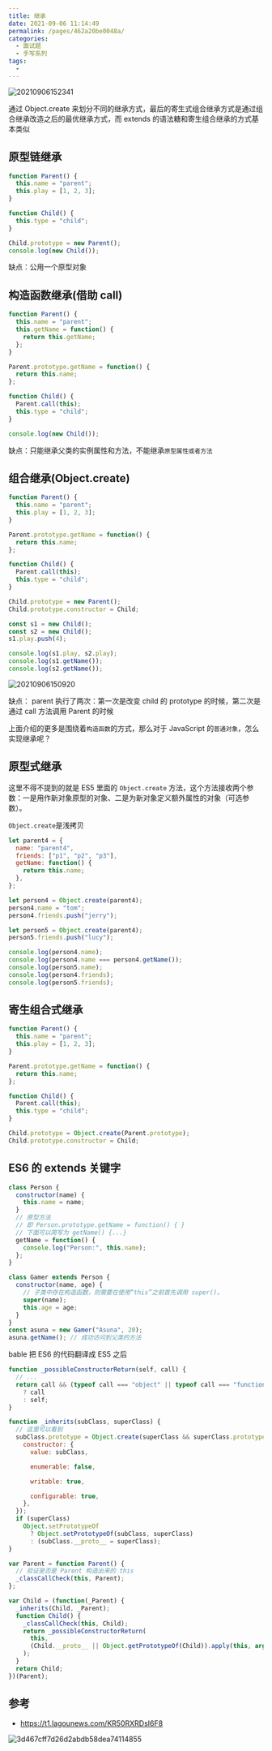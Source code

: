 ```yaml
---
title: 继承
date: 2021-09-06 11:14:49
permalink: /pages/462a20be0048a/
categories:
  - 面试题
  - 手写系列
tags:
  -
---
```


![20210906152341](https://cdn.jsdelivr.net/gh/wu529778790/image/blog/20210906152341.png)

通过 Object.create 来划分不同的继承方式，最后的寄生式组合继承方式是通过组合继承改造之后的最优继承方式，而 extends 的语法糖和寄生组合继承的方式基本类似

<!-- more -->

## 原型链继承

```js
function Parent() {
  this.name = "parent";
  this.play = [1, 2, 3];
}

function Child() {
  this.type = "child";
}

Child.prototype = new Parent();
console.log(new Child());
```

缺点：公用一个原型对象

## 构造函数继承(借助 call)

```js
function Parent() {
  this.name = "parent";
  this.getName = function() {
    return this.getName;
  };
}

Parent.prototype.getName = function() {
  return this.name;
};

function Child() {
  Parent.call(this);
  this.type = "child";
}

console.log(new Child());
```

缺点：只能继承父类的实例属性和方法，不能继承`原型属性或者方法`

## 组合继承(Object.create)

```js
function Parent() {
  this.name = "parent";
  this.play = [1, 2, 3];
}

Parent.prototype.getName = function() {
  return this.name;
};

function Child() {
  Parent.call(this);
  this.type = "child";
}

Child.prototype = new Parent();
Child.prototype.constructor = Child;

const s1 = new Child();
const s2 = new Child();
s1.play.push(4);

console.log(s1.play, s2.play);
console.log(s1.getName());
console.log(s2.getName());
```

![20210906150920](https://cdn.jsdelivr.net/gh/wu529778790/image/blog/20210906150920.png)

缺点： parent 执行了两次：第一次是改变 child 的 prototype 的时候，第二次是通过 call 方法调用 Parent 的时候

上面介绍的更多是围绕着`构造函数`的方式，那么对于 JavaScript 的`普通对象`，怎么实现继承呢？

## 原型式继承

这里不得不提到的就是 ES5 里面的 `Object.create` 方法，这个方法接收两个参数：一是用作新对象原型的对象、二是为新对象定义额外属性的对象（可选参数）。

`Object.create`是浅拷贝

```js
let parent4 = {
  name: "parent4",
  friends: ["p1", "p2", "p3"],
  getName: function() {
    return this.name;
  },
};

let person4 = Object.create(parent4);
person4.name = "tom";
person4.friends.push("jerry");

let person5 = Object.create(parent4);
person5.friends.push("lucy");

console.log(person4.name);
console.log(person4.name === person4.getName());
console.log(person5.name);
console.log(person4.friends);
console.log(person5.friends);
```

## 寄生组合式继承

```js
function Parent() {
  this.name = "parent";
  this.play = [1, 2, 3];
}

Parent.prototype.getName = function() {
  return this.name;
};

function Child() {
  Parent.call(this);
  this.type = "child";
}

Child.prototype = Object.create(Parent.prototype);
Child.prototype.constructor = Child;
```

## ES6 的 extends 关键字

```js
class Person {
  constructor(name) {
    this.name = name;
  }
  // 原型方法
  // 即 Person.prototype.getName = function() { }
  // 下面可以简写为 getName() {...}
  getName = function() {
    console.log("Person:", this.name);
  };
}

class Gamer extends Person {
  constructor(name, age) {
    // 子类中存在构造函数，则需要在使用“this”之前首先调用 super()。
    super(name);
    this.age = age;
  }
}
const asuna = new Gamer("Asuna", 20);
asuna.getName(); // 成功访问到父类的方法
```

bable 把 ES6 的代码翻译成 ES5 之后

```js
function _possibleConstructorReturn(self, call) {
  // ...
  return call && (typeof call === "object" || typeof call === "function")
    ? call
    : self;
}

function _inherits(subClass, superClass) {
  // 这里可以看到
  subClass.prototype = Object.create(superClass && superClass.prototype, {
    constructor: {
      value: subClass,

      enumerable: false,

      writable: true,

      configurable: true,
    },
  });
  if (superClass)
    Object.setPrototypeOf
      ? Object.setPrototypeOf(subClass, superClass)
      : (subClass.__proto__ = superClass);
}

var Parent = function Parent() {
  // 验证是否是 Parent 构造出来的 this
  _classCallCheck(this, Parent);
};

var Child = (function(_Parent) {
  _inherits(Child, _Parent);
  function Child() {
    _classCallCheck(this, Child);
    return _possibleConstructorReturn(
      this,
      (Child.__proto__ || Object.getPrototypeOf(Child)).apply(this, arguments)
    );
  }
  return Child;
})(Parent);
```

## 参考

- <https://t1.lagounews.com/KR50RXRDsI6F8>

![3d467cff7d26d2abdb58dea74114855](https://cdn.jsdelivr.net/gh/wu529778790/image/blog/3d467cff7d26d2abdb58dea74114855.jpg)
